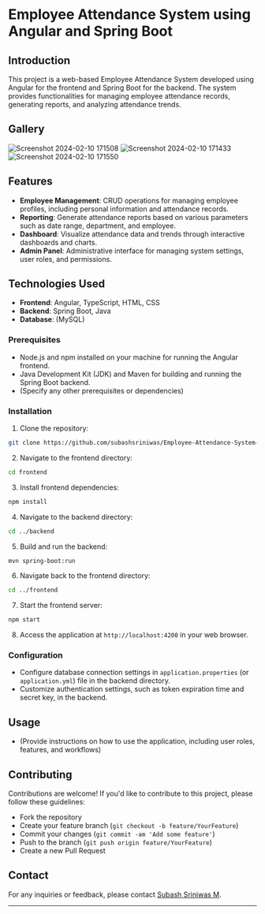 # Employee Attendance System using Angular and Spring Boot

## Introduction

This project is a web-based Employee Attendance System developed using Angular for the frontend and Spring Boot for the backend. The system provides functionalities for managing employee attendance records, generating reports, and analyzing attendance trends.

## Gallery

![Screenshot 2024-02-10 171508](https://github.com/subashsriniwas/Employee-Attendance-System-using-Anglur-and-Spring-boot/assets/132041545/543e9225-3662-4d51-b19c-f7249352420c)
![Screenshot 2024-02-10 171433](https://github.com/subashsriniwas/Employee-Attendance-System-using-Anglur-and-Spring-boot/assets/132041545/f830900f-2d20-4018-90c0-6413272db87d)
![Screenshot 2024-02-10 171550](https://github.com/subashsriniwas/Employee-Attendance-System-using-Anglur-and-Spring-boot/assets/132041545/0c700cb9-5328-4146-8b2d-e68a5df3a1c7)

## Features

- **Employee Management**: CRUD operations for managing employee profiles, including personal information and attendance records.
- **Reporting**: Generate attendance reports based on various parameters such as date range, department, and employee.
- **Dashboard**: Visualize attendance data and trends through interactive dashboards and charts.
- **Admin Panel**: Administrative interface for managing system settings, user roles, and permissions.

## Technologies Used

- **Frontend**: Angular, TypeScript, HTML, CSS
- **Backend**: Spring Boot, Java
- **Database**: (MySQL)

### Prerequisites

- Node.js and npm installed on your machine for running the Angular frontend.
- Java Development Kit (JDK) and Maven for building and running the Spring Boot backend.
- (Specify any other prerequisites or dependencies)

### Installation

1. Clone the repository:

```bash
git clone https://github.com/subashsriniwas/Employee-Attendance-System-using-Angular-Springboot.git
```

2. Navigate to the frontend directory:

```bash
cd frontend
```

3. Install frontend dependencies:

```bash
npm install
```

4. Navigate to the backend directory:

```bash
cd ../backend
```

5. Build and run the backend:

```bash
mvn spring-boot:run
```

6. Navigate back to the frontend directory:

```bash
cd ../frontend
```

7. Start the frontend server:

```bash
npm start
```

8. Access the application at `http://localhost:4200` in your web browser.

### Configuration

- Configure database connection settings in `application.properties` (or `application.yml`) file in the backend directory.
- Customize authentication settings, such as token expiration time and secret key, in the backend.

## Usage

- (Provide instructions on how to use the application, including user roles, features, and workflows)

## Contributing

Contributions are welcome! If you'd like to contribute to this project, please follow these guidelines:
- Fork the repository
- Create your feature branch (`git checkout -b feature/YourFeature`)
- Commit your changes (`git commit -am 'Add some feature'`)
- Push to the branch (`git push origin feature/YourFeature`)
- Create a new Pull Request

## Contact

For any inquiries or feedback, please contact [Subash Sriniwas M](smsubash234@gmail.com).

---
